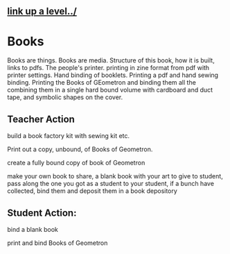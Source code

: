 ## [link up a level../](../)

# Books

Books are things.  Books are media.  Structure of this book, how it is built, links to pdfs. The people's printer.  printing in zine format from pdf with printer settings. Hand binding of booklets.  Printing a pdf and hand sewing binding.  Printing the Books of GEometron and binding them all the combining them in a single hard bound volume with cardboard and duct tape, and symbolic shapes on the cover.


## Teacher Action

build a book factory kit with sewing kit etc.  

Print out a copy, unbound, of Books of Geometron.

create a fully bound copy of book of Geometron 

make your own book to share, a blank book with your art to give to student, pass along the one you got as a student to your student, if a bunch have collected, bind them and deposit them in a book depository


## Student Action:

bind a blank book

print and bind Books of Geometron



